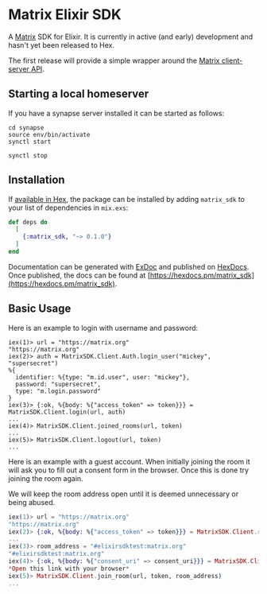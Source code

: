 # Matrix Elixir SDK 

A [Matrix](https://matrix.org/) SDK for Elixir. It is currently in active (and early) development and hasn't yet been released to Hex. 

The first release will provide a simple wrapper around the [Matrix client-server API](https://matrix.org/docs/spec/client_server/r0.6.1). 

## Starting a local homeserver

If you have a synapse server installed it can be started as follows:

```
cd synapse
source env/bin/activate
synctl start

synctl stop 
```

## Installation

If [available in Hex](https://hex.pm/docs/publish), the package can be installed
by adding `matrix_sdk` to your list of dependencies in `mix.exs`:

```elixir
def deps do
  [
    {:matrix_sdk, "~> 0.1.0"}
  ]
end
```

Documentation can be generated with [ExDoc](https://github.com/elixir-lang/ex_doc)
and published on [HexDocs](https://hexdocs.pm). Once published, the docs can
be found at [https://hexdocs.pm/matrix_sdk](https://hexdocs.pm/matrix_sdk).

## Basic Usage

Here is an example to login with username and password:

```elxiir
iex(1)> url = "https://matrix.org"
"https://matrix.org"
iex(2)> auth = MatrixSDK.Client.Auth.login_user("mickey", "supersecret")
%{
  identifier: %{type: "m.id.user", user: "mickey"},
  password: "supersecret",
  type: "m.login.password"
}
iex(3)> {:ok, %{body: %{"access_token" => token}}} = MatrixSDK.Client.login(url, auth)
...
iex(4)> MatrixSDK.Client.joined_rooms(url, token)
...
iex(5)> MatrixSDK.Client.logout(url, token)
...
```

Here is an example with a guest account. When initially joining the room it will
ask you to fill out a consent form in the browser. Once this is done try joining
the room again.

We will keep the room address open until it is deemed unnecessary or being abused.

```elixir
iex(1)> url = "https://matrix.org"
"https://matrix.org"
iex(2)> {:ok, %{body: %{"access_token" => token}}} = MatrixSDK.Client.register_guest(url)
...
iex(3)> room_address = "#elixirsdktest:matrix.org"
"#elixirsdktest:matrix.org"
iex(4)> {:ok, %{body: %{"consent_uri" => consent_uri}}} = MatrixSDK.Client.join_room(url, token, room_address)
*Open this link with your browser*
iex(5)> MatrixSDK.Client.join_room(url, token, room_address)
...
```
